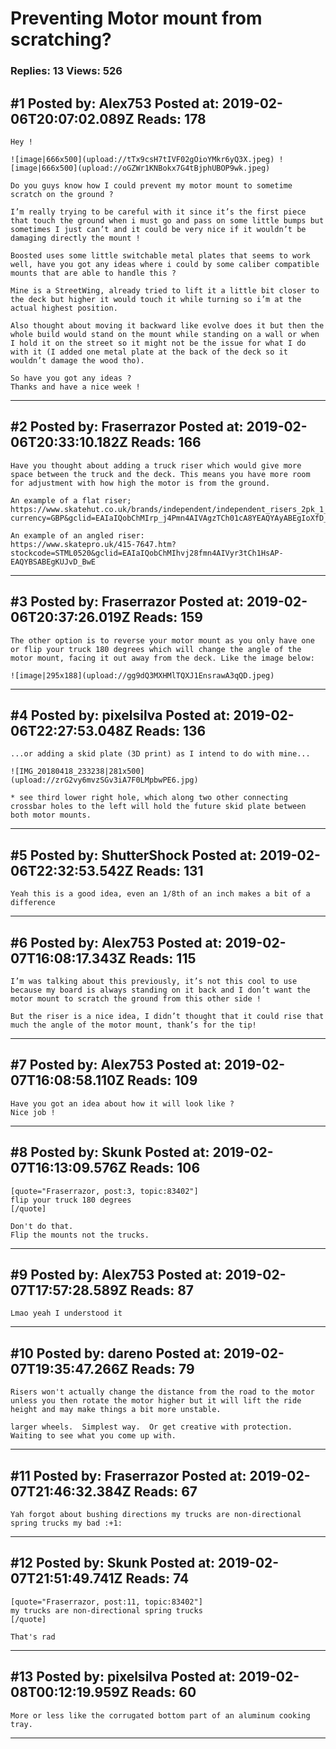 # Preventing Motor mount from scratching?

### Replies: 13 Views: 526

## \#1 Posted by: Alex753 Posted at: 2019-02-06T20:07:02.089Z Reads: 178

```
Hey ! 

![image|666x500](upload://tTx9csH7tIVF02gOioYMkr6yQ3X.jpeg) ![image|666x500](upload://oGZWr1KNBokx7G4tBjphUBOP9wk.jpeg) 

Do you guys know how I could prevent my motor mount to sometime scratch on the ground ? 

I’m really trying to be careful with it since it’s the first piece that touch the ground when i must go and pass on some little bumps but sometimes I just can’t and it could be very nice if it wouldn’t be damaging directly the mount !

Boosted uses some little switchable metal plates that seems to work well, have you got any ideas where i could by some caliber compatible mounts that are able to handle this ? 

Mine is a StreetWing, already tried to lift it a little bit closer to the deck but higher it would touch it while turning so i’m at the actual highest position.

Also thought about moving it backward like evolve does it but then the whole build would stand on the mount while standing on a wall or when I hold it on the street so it might not be the issue for what I do with it (I added one metal plate at the back of the deck so it wouldn’t damage the wood tho).

So have you got any ideas ? 
Thanks and have a nice week !
```

---
## \#2 Posted by: Fraserrazor Posted at: 2019-02-06T20:33:10.182Z Reads: 166

```
Have you thought about adding a truck riser which would give more space between the truck and the deck. This means you have more room for adjustment with how high the motor is from the ground.

An example of a flat riser;
https://www.skatehut.co.uk/brands/independent/independent_risers_2pk_1_8_or_1_4_inch.htm?currency=GBP&gclid=EAIaIQobChMIrp_j4Pmn4AIVAgzTCh01cA8YEAQYAyABEgIoXfD_BwE

An example of an angled riser:
https://www.skatepro.uk/415-7647.htm?stockcode=STML0520&gclid=EAIaIQobChMIhvj28fmn4AIVyr3tCh1HsAP-EAQYBSABEgKUJvD_BwE
```

---
## \#3 Posted by: Fraserrazor Posted at: 2019-02-06T20:37:26.019Z Reads: 159

```
The other option is to reverse your motor mount as you only have one or flip your truck 180 degrees which will change the angle of the motor mount, facing it out away from the deck. Like the image below:

![image|295x188](upload://gg9dQ3MXHMlTQXJ1EnsrawA3qQD.jpeg)
```

---
## \#4 Posted by: pixelsilva Posted at: 2019-02-06T22:27:53.048Z Reads: 136

```
...or adding a skid plate (3D print) as I intend to do with mine...

![IMG_20180418_233238|281x500](upload://zrG2vy6mvzSGv3iA7F0LMpbwPE6.jpg)

* see third lower right hole, which along two other connecting crossbar holes to the left will hold the future skid plate between both motor mounts.
```

---
## \#5 Posted by: ShutterShock Posted at: 2019-02-06T22:32:53.542Z Reads: 131

```
Yeah this is a good idea, even an 1/8th of an inch makes a bit of a difference
```

---
## \#6 Posted by: Alex753 Posted at: 2019-02-07T16:08:17.343Z Reads: 115

```
I’m was talking about this previously, it’s not this cool to use because my board is always standing on it back and I don’t want the motor mount to scratch the ground from this other side !

But the riser is a nice idea, I didn’t thought that it could rise that much the angle of the motor mount, thank’s for the tip!
```

---
## \#7 Posted by: Alex753 Posted at: 2019-02-07T16:08:58.110Z Reads: 109

```
Have you got an idea about how it will look like ? 
Nice job !
```

---
## \#8 Posted by: Skunk Posted at: 2019-02-07T16:13:09.576Z Reads: 106

```
[quote="Fraserrazor, post:3, topic:83402"]
flip your truck 180 degrees
[/quote]

Don't do that.  
Flip the mounts not the trucks.
```

---
## \#9 Posted by: Alex753 Posted at: 2019-02-07T17:57:28.589Z Reads: 87

```
Lmao yeah I understood it
```

---
## \#10 Posted by: dareno Posted at: 2019-02-07T19:35:47.266Z Reads: 79

```
Risers won't actually change the distance from the road to the motor unless you then rotate the motor higher but it will lift the ride height and may make things a bit more unstable. 

larger wheels.  Simplest way.  Or get creative with protection.  Waiting to see what you come up with.
```

---
## \#11 Posted by: Fraserrazor Posted at: 2019-02-07T21:46:32.384Z Reads: 67

```
Yah forgot about bushing directions my trucks are non-directional spring trucks my bad :+1:
```

---
## \#12 Posted by: Skunk Posted at: 2019-02-07T21:51:49.741Z Reads: 74

```
[quote="Fraserrazor, post:11, topic:83402"]
my trucks are non-directional spring trucks
[/quote]

That's rad
```

---
## \#13 Posted by: pixelsilva Posted at: 2019-02-08T00:12:19.959Z Reads: 60

```
More or less like the corrugated bottom part of an aluminum cooking tray.
```

---

